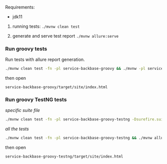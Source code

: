 Requirements:
- jdk11

1. running tests:
`./mvnw clean test`

2. generate and serve test report
`./mvnw allure:serve`


### Run groovy tests

Run tests with allure report generation.

```bash
./mvnw clean test -fn -pl service-backbase-groovy && ./mvnw -pl service-backbase-groovy allure:report
```

then open

```text
service-backbase-groovy/target/site/index.html
```

### Run groovy TestNG tests

*specific suite file*

```bash
./mvnw clean test -fn -pl service-backbase-groovy-testng -Dsurefire.suiteXmlFiles="src/test/resources/test-suite.yaml" && ./mvnw allure:report
```

*all the tests*

```bash
./mvnw clean test -fn -pl service-backbase-groovy-testng && ./mvnw allure:report
```

then open

```text
service-backbase-groovy-testng/target/site/index.html
```